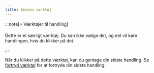 ```yaml
---
title: Gendan værktøj
---
```


:::note[⚡ Værktøjer til handling]

Dette er et særligt værktøj.
Du kan ikke vælge det, og det vil køre handlingen, hvis du klikker på det.

:::

Når du klikker på dette værktøj, kan du gentage din sidste handling.
Se [fortryd værktøj](../undo) for at fortryde din sidste handling.
